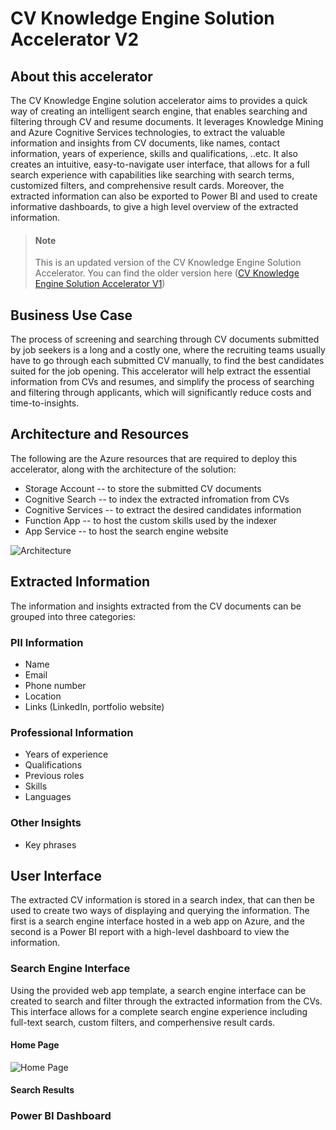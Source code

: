 # CV Knowledge Engine Solution Accelerator V2

## About this accelerator
The CV Knowledge Engine solution accelerator aims to provides a quick way of creating an intelligent search engine, that enables searching and filtering through CV and resume documents. It leverages Knowledge Mining and Azure Cognitive Services technologies, to extract the valuable information and insights from CV documents, like names, contact information, years of experience, skills and qualifications, ..etc. It also creates an intuitive, easy-to-navigate user interface, that allows for a full search experience with capabilities like searching with search terms, customized filters, and comprehensive result cards. Moreover, the extracted information can also be exported to Power BI and used to create informative dashboards, to give a high level overview of the extracted information. 

> #### Note
> 
> This is an updated version of the CV Knowledge Engine Solution Accelerator.
> You can find the older version here ([CV Knowledge Engine Solution Accelerator V1](https://github.com/AhmedAlmu/cv-knowledge-engine-accelerator))

## Business Use Case 
The process of screening and searching through CV documents submitted by job seekers is a long and a costly one, where the recruiting teams usually have to go through each submitted CV manually, to find the best candidates suited for the job opening. This accelerator will help extract the essential information from CVs and resumes, and simplify the process of searching and filtering through applicants, which will significantly reduce costs and time-to-insights. 

## Architecture and Resources
The following are the Azure resources that are required to deploy this accelerator, along with the architecture of the solution: 
- Storage Account -- to store the submitted CV documents 
- Cognitive Search -- to index the extracted infromation from CVs
- Cognitive Services -- to extract the desired candidates information 
- Function App -- to host the custom skills used by the indexer
- App Service -- to host the search engine website 

![Architecture](https://user-images.githubusercontent.com/88718044/147383469-bce1ecb2-1e90-4bf2-b780-e49ad62aa186.png)

## Extracted Information
The information and insights extracted from the CV documents can be grouped into three categories: 

### PII Information
- Name 
- Email
- Phone number
- Location 
- Links (LinkedIn, portfolio website) 
### Professional Information
- Years of experience
- Qualifications
- Previous roles
- Skills
- Languages 
### Other Insights
- Key phrases

## User Interface 
The extracted CV information is stored in a search index, that can then be used to create two ways of displaying and querying the information. The first is a search engine interface hosted in a web app on Azure, and the second is a Power BI report with a high-level dashboard to view the information. 

### Search Engine Interface
Using the provided web app template, a search engine interface can be created to search and filter through the extracted information from the CVs. This interface allows for a complete search engine experience including full-text search, custom filters, and comperhensive result cards. 

#### Home Page
![Home Page](https://user-images.githubusercontent.com/88718044/147383789-6b88bf5f-69e9-4bc9-bc08-3121af43cabc.png)


#### Search Results


### Power BI Dashboard

